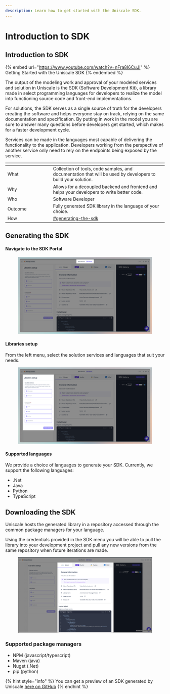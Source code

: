 ```yaml
---
description: Learn how to get started with the Uniscale SDK.
---
```


# Introduction to SDK

## Introduction to SDK

{% embed url="https://www.youtube.com/watch?v=nFra8I6CuJI" %}
Getting Started with the Uniscale SDK
{% endembed %}

The output of the modeling work and approval of your modeled services and solution in Uniscale is the SDK (Software Development Kit), a library made in select programming languages for developers to realize the model into functioning source code and front-end implementations.

For solutions, the SDK serves as a single source of truth for the developers creating the software and helps everyone stay on track, relying on the same documentation and specification. By putting in work in the model you are sure to answer many questions before developers get started, which makes for a faster development cycle.‍

Services can be made in the languages most capable of delivering the functionality to the application. Developers working from the perspective of another service only need to rely on the endpoints being exposed by the service.



<table><thead><tr><th width="130"></th><th></th></tr></thead><tbody><tr><td>What</td><td>Collection of tools, code samples, and documentation that will be used by developers to build your solution.</td></tr><tr><td>Why</td><td>Allows for a decoupled backend and frontend and helps your developers to write better code.</td></tr><tr><td>Who</td><td>Software Developer</td></tr><tr><td>Outcome</td><td>Fully generated SDK library in the language of your choice.</td></tr><tr><td>How</td><td><a data-mention href="./#generating-the-sdk">#generating-the-sdk</a></td></tr></tbody></table>



## **Generating the SDK**

#### **Navigate to the SDK Portal**

<figure><img src="../../../.gitbook/assets/CleanShot 2024-06-18 at 10.57.17@2x.png" alt=""><figcaption></figcaption></figure>



#### Libraries setup

From the left menu, select the solution services and languages that suit your needs.

<figure><img src="../../../.gitbook/assets/CleanShot 2024-06-18 at 10.57.02@2x (1).png" alt=""><figcaption></figcaption></figure>

#### ‍‍Supported languages

We provide a choice of languages to generate your SDK. Currently, we support the following languages:

* .Net
* Java
* Python
* TypeScript‍



## **Downloading the SDK**

Uniscale hosts the generated library in a repository accessed through the common package managers for your language.

Using the credentials provided in the SDK menu you will be able to pull the library into your development project and pull any new versions from the same repository when future iterations are made.

<figure><img src="../../../.gitbook/assets/CleanShot 2024-06-18 at 11.03.29@2x.png" alt=""><figcaption></figcaption></figure>

### **Supported package managers**

* NPM (javascript/typescript)&#x20;
* Maven (java)&#x20;
* Nuget (.Net)
* pip (python)

{% hint style="info" %}
You can get a preview of an SDK generated by Uniscale [here on GitHub](https://github.com/uniscale)
{% endhint %}

‍

